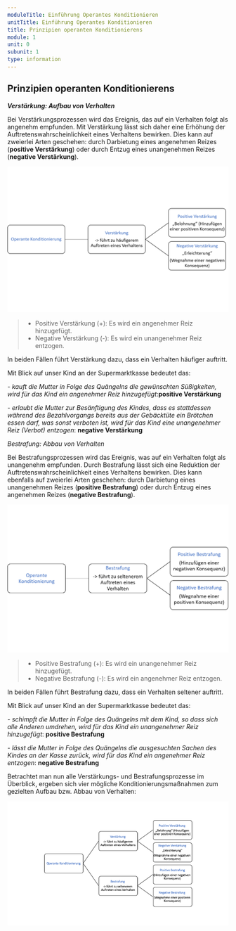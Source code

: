 ```yaml
---
moduleTitle: Einführung Operantes Konditionieren
unitTitle: Einführung Operantes Konditionieren
title: Prinzipien operanten Konditionierens
module: 1
unit: 0
subunit: 1
type: information
---
```


## Prinzipien operanten Konditionierens

***Verstärkung: Aufbau von Verhalten***

Bei Verstärkungsprozessen wird das Ereignis, das auf ein Verhalten folgt als angenehm empfunden. Mit Verstärkung lässt sich daher eine Erhöhung der Auftretenswahrscheinlichkeit eines Verhaltens bewirken. Dies kann auf zweierlei Arten geschehen: durch Darbietung eines angenehmen Reizes (**positive Verstärkung**) oder durch Entzug eines unangenehmen Reizes (**negative Verstärkung**). 


![](01_Operante_Konditionierung_Verstaerkung.png)
 
> * Positive Verstärkung (+): Es wird ein angenehmer Reiz hinzugefügt.
> * Negative Verstärkung (-): Es wird ein unangenehmer Reiz entzogen. 

In beiden Fällen führt Verstärkung dazu, dass ein Verhalten häufiger auftritt. 

Mit Blick auf unser Kind an der Supermarktkasse bedeutet das:

*- kauft die Mutter in Folge des Quängelns die gewünschten Süßigkeiten, wird für das Kind ein angenehmer Reiz hinzugefügt*:**positive Verstärkung**

*- erlaubt die Mutter zur Besänftigung des Kindes, dass es stattdessen während des Bezahlvorgangs bereits aus der Gebäcktüte ein Brötchen essen darf, was sonst verboten ist, wird für das Kind eine unangenehmer Reiz (Verbot) entzogen*: **negative Verstärkung** 


*Bestrafung: Abbau von Verhalten*

Bei Bestrafungsprozessen wird das Ereignis, was auf ein Verhalten folgt als unangenehm empfunden. Durch Bestrafung lässt sich eine Reduktion der Auftretenswahrscheinlichkeit eines Verhaltens bewirken. Dies kann ebenfalls auf zweierlei Arten geschehen: durch Darbietung eines unangenehmen Reizes (**positive Bestrafung**) oder durch Entzug eines angenehmen Reizes (**negative Bestrafung**). 

![](01_Operante_Konditionierung_Bestrafung.png)

> * Positive Bestrafung (+): Es wird ein unangenehmer Reiz hinzugefügt.
> * Negative Bestrafung (-): Es wird ein angenehmer Reiz entzogen.

In beiden Fällen führt Bestrafung dazu, dass ein Verhalten seltener auftritt. 

Mit Blick auf unser Kind an der Supermarktkasse bedeutet das:

*- schimpft die Mutter in Folge des Quängelns mit dem Kind, so dass sich alle Anderen umdrehen, wird für das Kind ein unangenehmer Reiz hinzugefügt*: **positive Bestrafung**

*- lässt die Mutter in Folge des Quängelns die ausgesuchten Sachen des Kindes an der Kasse zurück, wird für das Kind ein angenehmer Reiz entzogen*: **negative Bestrafung**
 
Betrachtet man nun alle Verstärkungs- und Bestrafungsprozesse im Überblick, ergeben sich vier mögliche Konditionierungsmaßnahmen zum gezielten Aufbau bzw. Abbau von Verhalten:

![](01_Schaubild_gesamt.png)
